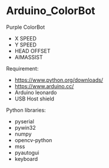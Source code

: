 # Arduino_ColorBot
Purple ColorBot

- X SPEED
- Y SPEED
- HEAD OFFSET
- AIMASSIST

Requirement:
- https://www.python.org/downloads/
- https://www.arduino.cc/
- Arduino leonardo
- USB Host shield

Python libraries:
- pyserial
- pywin32
- numpy
- opencv-python
- mss
- pyautogui
- keyboard


